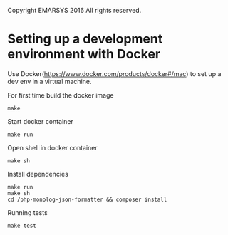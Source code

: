 Copyright EMARSYS 2016 All rights reserved.


Setting up a development environment with Docker
================================================

Use Docker(https://www.docker.com/products/docker#/mac) to set up a dev env in a virtual machine.

For first time build the docker image

    make
    
Start docker container

    make run

Open shell in docker container

    make sh

Install dependencies

    make run
    make sh
    cd /php-monolog-json-formatter && composer install

Running tests

    make test
